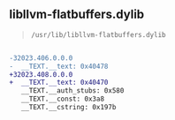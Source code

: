 ## libllvm-flatbuffers.dylib

> `/usr/lib/libllvm-flatbuffers.dylib`

```diff

-32023.406.0.0.0
-  __TEXT.__text: 0x40478
+32023.408.0.0.0
+  __TEXT.__text: 0x40470
   __TEXT.__auth_stubs: 0x580
   __TEXT.__const: 0x3a8
   __TEXT.__cstring: 0x197b

```
